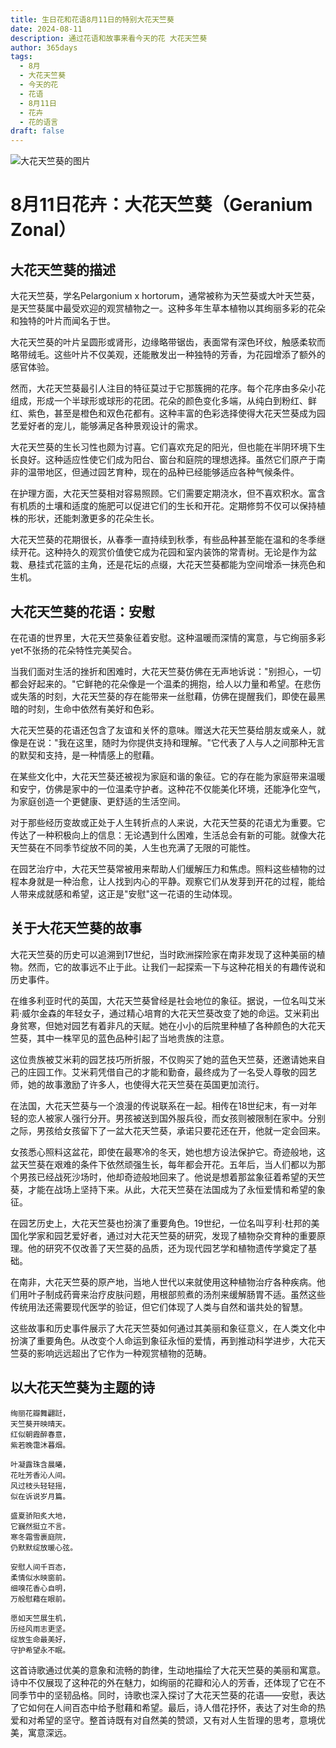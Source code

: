 ```yaml
---
title: 生日花和花语8月11日的特别大花天竺葵
date: 2024-08-11
description: 通过花语和故事来看今天的花 大花天竺葵
author: 365days
tags:
  - 8月
  - 大花天竺葵
  - 今天的花
  - 花语
  - 8月11日
  - 花卉
  - 花的语言
draft: false
---
```



![大花天竺葵的图片](https://cdn.pixabay.com/photo/2013/11/04/19/02/red-205385_1280.jpg#center#center)


# 8月11日花卉：大花天竺葵（Geranium Zonal）

## 大花天竺葵的描述

大花天竺葵，学名Pelargonium x hortorum，通常被称为天竺葵或大叶天竺葵，是天竺葵属中最受欢迎的观赏植物之一。这种多年生草本植物以其绚丽多彩的花朵和独特的叶片而闻名于世。

大花天竺葵的叶片呈圆形或肾形，边缘略带锯齿，表面常有深色环纹，触感柔软而略带绒毛。这些叶片不仅美观，还能散发出一种独特的芳香，为花园增添了额外的感官体验。

然而，大花天竺葵最引人注目的特征莫过于它那簇拥的花序。每个花序由多朵小花组成，形成一个半球形或球形的花团。花朵的颜色变化多端，从纯白到粉红、鲜红、紫色，甚至是橙色和双色花都有。这种丰富的色彩选择使得大花天竺葵成为园艺爱好者的宠儿，能够满足各种景观设计的需求。

大花天竺葵的生长习性也颇为讨喜。它们喜欢充足的阳光，但也能在半阴环境下生长良好。这种适应性使它们成为阳台、窗台和庭院的理想选择。虽然它们原产于南非的温带地区，但通过园艺育种，现在的品种已经能够适应各种气候条件。

在护理方面，大花天竺葵相对容易照顾。它们需要定期浇水，但不喜欢积水。富含有机质的土壤和适度的施肥可以促进它们的生长和开花。定期修剪不仅可以保持植株的形状，还能刺激更多的花朵生长。

大花天竺葵的花期很长，从春季一直持续到秋季，有些品种甚至能在温和的冬季继续开花。这种持久的观赏价值使它成为花园和室内装饰的常青树。无论是作为盆栽、悬挂式花篮的主角，还是花坛的点缀，大花天竺葵都能为空间增添一抹亮色和生机。

## 大花天竺葵的花语：安慰

在花语的世界里，大花天竺葵象征着安慰。这种温暖而深情的寓意，与它绚丽多彩yet不张扬的花朵特性完美契合。

当我们面对生活的挫折和困难时，大花天竺葵仿佛在无声地诉说："别担心，一切都会好起来的。"它鲜艳的花朵像是一个温柔的拥抱，给人以力量和希望。在悲伤或失落的时刻，大花天竺葵的存在能带来一丝慰藉，仿佛在提醒我们，即使在最黑暗的时刻，生命中依然有美好和色彩。

大花天竺葵的花语还包含了友谊和关怀的意味。赠送大花天竺葵给朋友或亲人，就像是在说："我在这里，随时为你提供支持和理解。"它代表了人与人之间那种无言的默契和支持，是一种情感上的慰藉。

在某些文化中，大花天竺葵还被视为家庭和谐的象征。它的存在能为家庭带来温暖和安宁，仿佛是家中的一位温柔守护者。这种花不仅能美化环境，还能净化空气，为家庭创造一个更健康、更舒适的生活空间。

对于那些经历变故或正处于人生转折点的人来说，大花天竺葵的花语尤为重要。它传达了一种积极向上的信息：无论遇到什么困难，生活总会有新的可能。就像大花天竺葵在不同季节绽放不同的美，人生也充满了无限的可能性。

在园艺治疗中，大花天竺葵常被用来帮助人们缓解压力和焦虑。照料这些植物的过程本身就是一种治愈，让人找到内心的平静。观察它们从发芽到开花的过程，能给人带来成就感和希望，这正是"安慰"这一花语的生动体现。

## 关于大花天竺葵的故事

大花天竺葵的历史可以追溯到17世纪，当时欧洲探险家在南非发现了这种美丽的植物。然而，它的故事远不止于此。让我们一起探索一下与这种花相关的有趣传说和历史事件。

在维多利亚时代的英国，大花天竺葵曾经是社会地位的象征。据说，一位名叫艾米莉·威尔金森的年轻女子，通过精心培育的大花天竺葵改变了她的命运。艾米莉出身贫寒，但她对园艺有着非凡的天赋。她在小小的后院里种植了各种颜色的大花天竺葵，其中一株罕见的蓝色品种引起了当地贵族的注意。

这位贵族被艾米莉的园艺技巧所折服，不仅购买了她的蓝色天竺葵，还邀请她来自己的庄园工作。艾米莉凭借自己的才能和勤奋，最终成为了一名受人尊敬的园艺师，她的故事激励了许多人，也使得大花天竺葵在英国更加流行。

在法国，大花天竺葵与一个浪漫的传说联系在一起。相传在18世纪末，有一对年轻的恋人被家人强行分开。男孩被送到国外服兵役，而女孩则被限制在家中。分别之际，男孩给女孩留下了一盆大花天竺葵，承诺只要花还在开，他就一定会回来。

女孩悉心照料这盆花，即使在最寒冷的冬天，她也想方设法保护它。奇迹般地，这盆天竺葵在艰难的条件下依然顽强生长，每年都会开花。五年后，当人们都以为那个男孩已经战死沙场时，他却奇迹般地回来了。他说是想着那盆象征着希望的天竺葵，才能在战场上坚持下来。从此，大花天竺葵在法国成为了永恒爱情和希望的象征。

在园艺历史上，大花天竺葵也扮演了重要角色。19世纪，一位名叫亨利·杜邦的美国化学家和园艺爱好者，通过对大花天竺葵的研究，发现了植物杂交育种的重要原理。他的研究不仅改善了天竺葵的品质，还为现代园艺学和植物遗传学奠定了基础。

在南非，大花天竺葵的原产地，当地人世代以来就使用这种植物治疗各种疾病。他们用叶子制成药膏来治疗皮肤问题，用根部煎煮的汤剂来缓解肠胃不适。虽然这些传统用法还需要现代医学的验证，但它们体现了人类与自然和谐共处的智慧。

这些故事和历史事件展示了大花天竺葵如何通过其美丽和象征意义，在人类文化中扮演了重要角色。从改变个人命运到象征永恒的爱情，再到推动科学进步，大花天竺葵的影响远远超出了它作为一种观赏植物的范畴。

## 以大花天竺葵为主题的诗

    绚丽花瓣舞翩跹，
    天竺葵开映晴天。
    红似朝霞醉春意，
    紫若晚霭沐暮烟。
    
    叶凝露珠含晨曦，
    花吐芳香沁人间。
    风过枝头轻轻摇，
    似在诉说岁月篇。
    
    盛夏骄阳炙大地，
    它巍然挺立不言。
    寒冬霜雪裹庭院，
    仍默默绽放暖心弦。
    
    安慰人间千百态，
    柔情似水映窗前。
    细嗅花香心自明，
    万般慰藉在眼前。
    
    愿如天竺展生机，
    历经风雨志更坚。
    绽放生命最美好，
    守护希望永不眠。

这首诗歌通过优美的意象和流畅的韵律，生动地描绘了大花天竺葵的美丽和寓意。诗中不仅展现了这种花的外在魅力，如绚丽的花瓣和沁人的芳香，还体现了它在不同季节中的坚韧品格。同时，诗歌也深入探讨了大花天竺葵的花语——安慰，表达了它如何在人间百态中给予慰藉和希望。最后，诗人借花抒怀，表达了对生命的热爱和对希望的坚守。整首诗既有对自然美的赞颂，又有对人生哲理的思考，意境优美，寓意深远。


